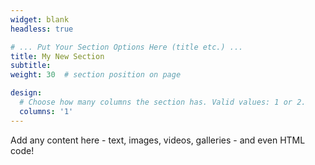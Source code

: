 ```yaml
---
widget: blank
headless: true

# ... Put Your Section Options Here (title etc.) ...
title: My New Section
subtitle:
weight: 30  # section position on page

design:
  # Choose how many columns the section has. Valid values: 1 or 2.
  columns: '1'
---
```


Add any content here - text, images, videos, galleries - and even HTML code!
